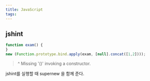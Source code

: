 ```yaml
---
title: JavaScript
tags:
---
```


jshint
---

``` js
function exam() {
}
new (Function.prototype.bind.apply(exam, [null].concat([1,2])));
```

> ^ Missing '()' invoking a constructor.

jshint를 실행할 때 supernew 을 함께 준다.
